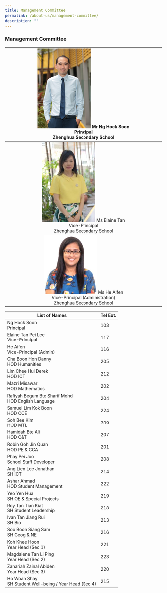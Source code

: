 ```yaml
---
title: Management Committee
permalink: /about-us/management-committee/
description: ""
---
```

### Management Committee

| <img src="/images/principalsmessage.jpg" style="width:35%">  Mr Ng Hock Soon<br>Principal <br>Zhenghua Secondary School|
|:---:|
| <img src="/images/Ms-Elaine-Tan-200x300.jpg" style="width:35%">  Ms Elaine Tan <br> Vice-Principal <br>Zhenghua Secondary School|
| <img src="/images/VPA-Ms-Ai-Fen-271x300.jpg" style="width:35%">  Ms He Aifen <br>Vice-Principal (Administration) <br>Zhenghua Secondary School |

| List of Names| Tel Ext. | 
| -------- | -------- | 
| Ng Hock Soon <br>Principal     | 103     | 
|Elaine Tan Pei Lee <br> Vice-Principal | 117|
|He Aifen <br> Vice-Principal (Admin) | 116|
|Cha Boon Hon Danny <br> HOD Humanities | 205 |
|Lim Chee Hui Derek <br> HOD ICT | 212|
|Mazri Misawar <br> HOD Mathematics | 202|
|Rafiyah Begum Bte Sharif Mohd <br> HOD English Language | 204|
|Samuel Lim Kok Boon <br> HOD CCE | 224|
|Soh Bee Kim <br> HOD MTL | 209 |
|Hamidah Bte Ali <br> HOD C&amp;T | 207 |
|Robin Goh Jin Quan <br> HOD PE &amp; CCA | 201 |
|Phay Pei Joo <br> School Staff Developer | 208|
|Ang Lien Lee Jonathan <br> SH ICT | 214 |
|Ashar Ahmad <br> HOD Student Management | 222 |
|Yeo Yen Hua <br> SH OE &amp; Special Projects | 219 |
|Roy Tan Tian Kiat <br> SH Student Leadership |218 |
|Ivan Tan Jiang Rui <br> SH Bio |213|
|Soo Boon Siang Sam <br> SH Geog &amp; NE |216|
|Koh Khee Hoon <br> Year Head (Sec 1) | 221|
|Magdalene Tan Li Ping <br> Year Head (Sec 2)|223|
|Zanariah Zainal Abiden <br> Year Head (Sec 3)|220|
|Ho Woan Shay <br> SH Student Well-being / Year Head (Sec 4)|215|